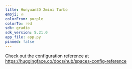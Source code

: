 ```yaml
---
title: Hunyuan3D 2mini Turbo
emoji: 🔥
colorFrom: purple
colorTo: red
sdk: gradio
sdk_version: 5.21.0
app_file: app.py
pinned: false
---
```


Check out the configuration reference at https://huggingface.co/docs/hub/spaces-config-reference
